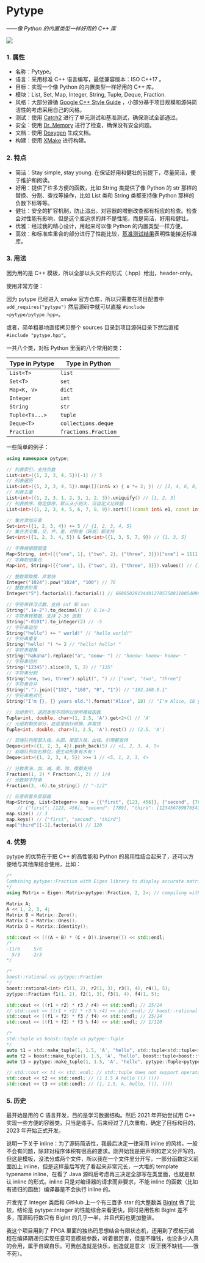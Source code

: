 # Pytype

_——像 Python 的内置类型一样好用的 C++ 库_

![](https://img.shields.io/badge/version-1.0-blue.svg)

### 1. 属性

- 名称：Pytype。
- 语言：采用标准 C++ 语言编写，最低兼容版本：ISO C++17 。
- 目标：实现一个像 Python 的内置类型一样好用的 C++ 库。
- 模块：List, Set, Map, Integer, String, Tuple, Deque, Fraction.
- 风格：大部分遵循 [Google C++ Style Guide](https://google.github.io/styleguide/cppguide.html) ，小部分基于项目规模和源码简洁性的考虑采用自己的风格。
- 测试：使用 [Catch2](https://github.com/catchorg/Catch2) 进行了单元测试和基准测试，确保测试全部通过。
- 安全：使用 [Dr. Memory](https://drmemory.org/) 进行了检查，确保没有安全问题。
- 文档：使用 [Doxygen](https://www.doxygen.nl/) 生成文档。
- 构建：使用 [XMake](https://xmake.io/) 进行构建。

### 2. 特点

- 简洁：Stay simple, stay young. 在保证好用和健壮的前提下，尽量简洁，便于维护和阅读。
- 好用：提供了许多方便的函数，比如 String 类提供了像 Python 的 str 那样的替换、分割、查找等操作，比如 List 类和 String 类都支持像 Python 那样的负数下标等等。
- 健壮：安全的扩容机制，防止溢出。对容器的增删改查都有相应的检查。检查会对性能有影响，但是这个库追求的并不是性能，而是简洁，好用和健壮。
- 优雅：经过我的精心设计，用起来可以像 Python 的内置类型一样方便。
- 高效：和标准库重合的部分进行了性能比较，[基准测试结果](./benchmark/pytype_vs_std.cpp)表明性能接近标准库。

### 3. 用法

因为用的是 C++ 模板，所以全部以头文件的形式（.hpp）给出，header-only。

使用非常方便：

因为 pytype 已经进入 xmake 官方仓库，所以只需要在项目配置中 `add_requires("pytype")` 然后源码中就可以直接 `#include <pytype/pytype.hpp>`。

或者，简单粗暴地直接拷贝整个 sources 目录到项目源码目录下然后直接 `#include "pytype.hpp"`。

一共八个类，对标 Python 里面的八个常用的类：

| Type in Pytype | Type in Python       |
| -------------- | -------------------- |
| `List<T>`      | `list`               |
| `Set<T>`       | `set`                |
| `Map<K, V>`    | `dict`               |
| `Integer`      | `int`                |
| `String`       | `str`                |
| `Tuple<Ts...>` | `tuple`              |
| `Deque<T>`     | `collections.deque`  |
| `Fraction`     | `fractions.Fraction` |

一些简单的例子：

```cpp
using namespace pytype;

// 列表索引，支持负数
List<int>({1, 2, 3, 4, 5})[-1] // 5
// 列表遍历
List<int>({1, 2, 3, 4, 5}).map([](int& x) { x *= 2; }) // [2, 4, 6, 8, 10]
// 列表去重
List<int>({1, 2, 3, 1, 2, 3, 1, 2, 3}).uniquify() // [1, 2, 3]
// 列表排序，稳定排序，默认从小到大，可自定义比较器
List<int>({1, 2, 3, 4, 5, 6, 7, 8, 9}).sort([](const int& e1, const int& e2) { return e1 > e2; }) // [9, 8, 7, 6, 5, 4, 3, 2, 1]

// 集合添加元素
Set<int>({1, 2, 3, 4}) += 5 // {1, 2, 3, 4, 5}
// 集合求交集，交、并、差、对称差（异或）都支持
Set<int>({1, 2, 3, 4, 5}) & Set<int>({1, 3, 5, 7, 9}) // {1, 3, 5}

// 字典根据键赋值
Map<String, int>({{"one", 1}, {"two", 2}, {"three", 3}})["one"] = 1111 // {"one": 1111, "two": 2, "three": 3}
// 字典取值集合
Map<int, String>({{"one", 1}, {"two", 2}, {"three", 3}}).values() // {1, 2, 3}

// 整数幂取模，非常快
Integer("1024").pow("1024", "100") // 76
// 整数求阶乘
Integer("5").factorial().factorial() // 668950291344912705758811805409037258675274633313802981029567135230163355...

// 字符串转浮点数，支持 inf 和 nan
String(".1e-2").to_decimal() // 0.1e-2
// 字符串转整数，支持 2-36 进制
String("-0101").to_integer(2) // -5
// 字符串追加
String("hello") += " world!" // "hello world!"
// 字符串重复
String("hello! ") *= 2 // "hello! hello! "
// 字符串替换
String("hahaha").replace("a", "ooow~ ") // "hooow~ hooow~ hooow~ "
// 字符串切片
String("12345").slice(0, 5, 2) // "135"
// 字符串分割
String("one, two, three").split(", ") // ["one", "two", "three"]
// 字符串合并
String(".").join({"192", "168", "0", "1"}) // "192.168.0.1"
// 字符串格式化
String("I'm {}, {} years old.").format("Alice", 18) // "I'm Alice, 18 years old."

// 元组索引，返回类型不同所以使用模板函数
Tuple<int, double, char>(1, 2.5, 'A').get<2>() // 'A'
// 元组取剩余部分，底层是指针转换，非常快
Tuple<int, double, char>(1, 2.5, 'A').rest() // (2.5, 'A')

// 双端队列尾部入栈，头部、尾部入栈、出栈、引用都支持
Deque<int>({1, 2, 3, 4}).push_back(5) // <1, 2, 3, 4, 5>
// 双端队列向右移位，很生动形象有木有！
Deque<int>({1, 2, 3, 4, 5}) >>= 1 // <5, 1, 2, 3, 4>

// 分数乘法，加、减、乘、除、模都支持
Fraction(1, 2) * Fraction(1, 2) // 1/4
// 分数转字符串
Fraction(3, -6).to_string() // "-1/2"

// 任意嵌套多层容器
Map<String, List<Integer>> map = {{"first", {123, 456}}, {"second", {789}}, {"second", {0}}, {"third", {"12345678987654321", 5}}}
    // {"first": [123, 456], "second": [789], "third": [12345678987654321, 5]}
map.size() // 3
map.keys() // {"first", "second", "third"}
map["third"][-1].factorial() // 120
```

### 4. 优势

pytype 的优势在于把 C++ 的高性能和 Python 的易用性结合起来了，还可以方便地与其他库结合使用，比如：

```cpp
/*
Combining pytype::Fraction with Eigen library to display accurate matrix operation results.
*/
using Matrix = Eigen::Matrix<pytype::Fraction, 2, 2>; // compiling with boost::rational will fail

Matrix A;
A << 1, 2, 3, 4;
Matrix B = Matrix::Zero();
Matrix C = Matrix::Ones();
Matrix D = Matrix::Identity();

std::cout << (((A + B) * (C + D)).inverse()) << std::endl;
/*
-11/6     5/6
  5/3    -2/3
*/

/*
boost::rational vs pytype::Fraction
*/
boost::rational<int> r1(1, 2), r2(1, 3), r3(1, 4), r4(1, 5);
pytype::Fraction f1(1, 2), f2(1, 3), f3(1, 4), f4(1, 5);

std::cout << ((r1 + r2) * r3 / r4) << std::endl; // 25/24
// std::cout << ((r1 + r2) * r3 % r4) << std::endl; // boost::rational does not support operator%
std::cout << ((f1 + f2) * f3 / f4) << std::endl; // 25/24
std::cout << ((f1 + f2) * f3 % f4) << std::endl; // 1/120

/*
std::tuple vs boost::tuple vs pytype::Tuple
*/
auto t1 = std::make_tuple(1, 1.5, 'A', "hello", std::tuple<std::tuple<>, std::tuple<>>({}, {}));
auto t2 = boost::make_tuple(1, 1.5, 'A', "hello", boost::tuple<boost::tuple<>, boost::tuple<>>({}, {}));
auto t3 = pytype::make_tuple(1, 1.5, 'A', "hello", pytype::Tuple<pytype::Tuple<>, pytype::Tuple<>>({}, {}));

// std::cout << t1 << std::endl; // std::tuple does not support operator<<
std::cout << t2 << std::endl; // (1 1.5 A hello (() ()))
std::cout << t3 << std::endl; // (1, 1.5, A, hello, ((), ()))
```

### 5. 历史

最开始是用的 C 语言开发，目的是学习数据结构。然后 2021 年开始尝试用 C++ 实现一些方便的容器类，只当是练手。后来经过了几次重构，确定了目标和目的，2023 年开始正式开发。

说明一下关于 inline：为了源码简洁性，我最后决定一律采用 inline 的风格。一般不会有问题，除非对程序体积有很高的要求。刚开始我是把声明和定义分开写的，但这是模板，没法分成两个文件，所以我在一个文件里分开写，一部分函数定义前面加上 inline，但是这样最后写完了看起来非常冗长，一大堆的 template typename inline，在看了 Java 源码后考虑再三决定全部写在类里面，也就是默认 inline 的形式。inline 只是对编译器的请求而非要求，不能 inline 的函数（比如有递归的函数）编译器是不会执行 inline 的。

开发完了 Integer 类后和 GitHub 上一个有三百多 star 的大整数类 [BigInt](https://github.com/faheel/BigInt) 做了比较，结论是 pytype::Integer 的性能综合来看更快，同时易用性和 BigInt 差不多，而源码行数只有 BigInt 的几乎一半，并且代码也更加整洁。

我这个项目用到了 FPGA 里面的独热码思想结合有限状态机，还用到了模板元编程在编译期递归实现任意可变模板参数，听着很厉害，但是不赚钱，也没多少人真的会用，属于自娱自乐。可我创造就是快乐，创造就是意义（反正我不缺钱——饿不死）。
